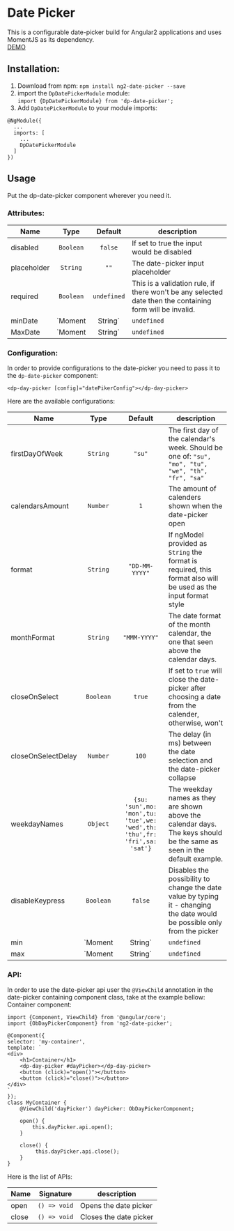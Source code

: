 # Date Picker
This is a configurable date-picker build for Angular2 applications and uses MomentJS as its dependency.   
[DEMO](https://vlio20.github.io/ng2-date-picker/)


## Installation:
1. Download from npm:
`npm install ng2-date-picker --save`  
2. import the `DpDatePickerModule` module:  
 `import {DpDatePickerModule} from 'dp-date-picker';`  
3. Add `DpDatePickerModule` to your module imports:  
 ```
 @NgModule({
   ...
   imports: [
     ...
     DpDatePickerModule
   ]
 })
```
## Usage
Put the dp-date-picker component wherever you need it.


### Attributes:  

| Name                 | Type             | Default                                                                   | description                                                                                                                                                                                           |
|----------------------|:----------------:|:------------------------------------------------------------------------:|--------------------------------------------------------------------------------------------------------------------------------------------------------------------------------------------------------|
| disabled             | `Boolean`        | `false`                                                                  | If set to true the input would be disabled                                                                                                                                                             |
| placeholder          | `String`         | `""`                                                                     | The date-picker input placeholder                                                                                                                                                                      |
| required             | `Boolean`        | `undefined`                                                              | This is a validation rule, if there won't be any selected date then the containing form will be invalid.                                                                                               |
| minDate              | `Moment|String`  | `undefined`                                                              | This is a validation rule, if the selected date will be before `minDate` the containing form will be invalid. Note: if provided as string format configuration should be provided in the config object |
| MaxDate              | `Moment|String`  | `undefined`                                                              | This is a validation rule, if the selected date will be after `MaxDate` the containing form will be invalid. Note: if provided as string format configuration should be provided in the config object  | 


### Configuration:  
In order to provide configurations to the date-picker you need to pass it to the `dp-date-picker` component:  
```
<dp-day-picker [config]="datePikerConfig"></dp-day-picker>
```
Here are the available configurations:  

| Name                 | Type            | Default                                                                   | description                                                                                                                                                                                                                |
|----------------------|:---------------:|:-------------------------------------------------------------------------:|----------------------------------------------------------------------------------------------------------------------------------------------------------------------------------------------------------------------------|
| firstDayOfWeek       | `String`        | `"su"`                                                                    | The first day of the calendar's week. Should be one of: `"su", "mo", "tu", "we", "th", "fr", "sa"`                                                                                                                         |
| calendarsAmount      | `Number`        | `1`                                                                       | The amount of calenders shown when the date-picker open                                                                                                                                                                    |
| format               | `String`        | `"DD-MM-YYYY"`                                                            | If ngModel provided as `String` the format is required, this format also will be used as the input format style                                                                                                            |
| monthFormat          | `String`        | `"MMM-YYYY"`                                                              | The date format of the month calendar, the one that seen above the calendar days.                                                                                                                                          |
| closeOnSelect        | `Boolean`       | `true`                                                                    | If set to `true` will close the date-picker after choosing a date from the calender, otherwise, won't                                                                                                                      |
| closeOnSelectDelay   | `Number`        | `100`                                                                     | The delay (in ms) between the date selection and the date-picker collapse                                                                                                                                                  |
| weekdayNames         | `Object`        | `{su: 'sun',mo: 'mon',tu: 'tue',we: 'wed',th: 'thu',fr: 'fri',sa: 'sat'}` | The weekday names as they are shown above the calendar days. The keys should be the same as seen in the default example.                                                                                                   |
| disableKeypress      | `Boolean`       | `false`                                                                   | Disables the possibility to change the date value by typing it - changing the date would be possible only from the picker                                                                                                  |
| min                  | `Moment|String` | `undefined`                                                               | Disables all dates (on the date-picker) that are set to before the `min`, note that if invalid date would be set by the input then the date picker value would be the min date but the input will show the user typed date |
| max                  | `Moment|String` | `undefined`                                                               | Disables all dates (on the date-picker) that are set to after the `max`, note that if invalid date would be set by the input then the date picker value would be the max date but the input will show the user typed date  |

### API:
In order to use the date-picker api user the `@ViewChild` annotation in the date-picker containing component class, take at the example bellow:  
Container component:
```  
import {Component, ViewChild} from '@angular/core';
import {ObDayPickerComponent} from 'ng2-date-picker';

@Component({
selector: 'my-container',
template: `
<div>
    <h1>Container</h1>
    <dp-day-picker #dayPicker></dp-day-picker>
    <button (click)="open()"></button>
    <button (click)="close()"></button>
</div>
`
});
class MyContainer {
    @ViewChild('dayPicker') dayPicker: ObDayPickerComponent;
    
    open() {
        this.dayPicker.api.open();
    }
     
    close() {
         this.dayPicker.api.close();
    } 
}  
```
Here is the list of APIs:  

| Name                 | Signature       | description            |
|----------------------|:---------------:|------------------------|
| open                 | `() => void`    | Opens the date picker  |
| close                | `() => void`    | Closes the date picker |